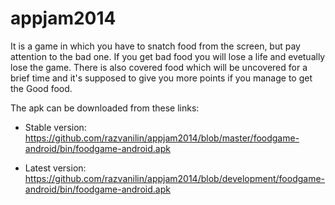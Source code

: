 appjam2014
==========

It is a game in which you have to snatch food from the screen, but pay attention to the bad one. 
If you get bad food you will lose a life and evetually lose the game. 
There is also covered food which will be uncovered for a brief time and it's supposed to give you more points if you manage to get the Good food.

The apk can be downloaded from these links:

* Stable version: 
https://github.com/razvanilin/appjam2014/blob/master/foodgame-android/bin/foodgame-android.apk

* Latest version: 
https://github.com/razvanilin/appjam2014/blob/development/foodgame-android/bin/foodgame-android.apk
